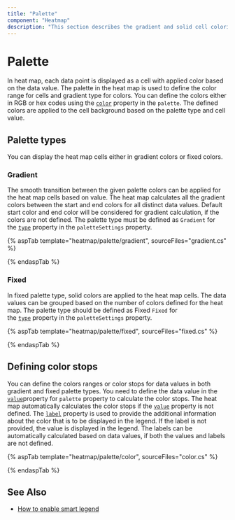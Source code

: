 ```yaml
---
title: "Palette"
component: "Heatmap"
description: "This section describes the gradient and solid cell coloring options available in heatmap and also defining the custom color stops for data value"
---
```


# Palette

In heat map, each data point is displayed as a cell with applied color based on the data value. The palette in the heat map is used to define the color range for cells and gradient type for colors. You can define the colors either in RGB or hex codes using the [`color`](https://help.syncfusion.com/cr/aspnetcore-js2/Syncfusion.EJ2~Syncfusion.EJ2.HeatMap.HeatMapPalette~Color.html) property in the `palette`. The defined colors are applied to the cell background based on the palette type and cell value.

## Palette types

You can display the heat map cells either in gradient colors or fixed colors.

### Gradient

The smooth transition between the given palette colors can be applied for the heat map cells based on value. The heat map calculates all the gradient colors between the start and end colors for all distinct data values. Default start color and end color will be considered for gradient calculation, if the colors are not defined. The palette type must be defined as `Gradient` for the [`type`](https://help.syncfusion.com/cr/aspnetcore-js2/Syncfusion.EJ2~Syncfusion.EJ2.HeatMap.HeatMapPaletteSettings~Type.html) property in the `paletteSettings` property.

{% aspTab template="heatmap/palette/gradient", sourceFiles="gradient.cs" %}

{% endaspTab %}

### Fixed

In fixed palette type, solid colors are applied to the heat map cells. The data values can be grouped based on the number of colors defined for the heat map. The palette type should be defined as Fixed `Fixed` for the [`type`](https://help.syncfusion.com/cr/aspnetcore-js2/Syncfusion.EJ2~Syncfusion.EJ2.HeatMap.HeatMapPaletteSettings~Type.html) property in the `paletteSettings` property.

{% aspTab template="heatmap/palette/fixed", sourceFiles="fixed.cs" %}

{% endaspTab %}

## Defining color stops

You can define the colors ranges or color stops for data values in both gradient and fixed palette types. You need to define the data value in the [`value`](https://help.syncfusion.com/cr/aspnetcore-js2/Syncfusion.EJ2~Syncfusion.EJ2.HeatMap.HeatMapPalette~Value.html)property for `palette` property to calculate the color stops. The heat map automatically calculates the color stops if the [`value`](https://help.syncfusion.com/cr/aspnetcore-js2/Syncfusion.EJ2~Syncfusion.EJ2.HeatMap.HeatMapPalette~Value.html) property is not defined. The [`label`](https://help.syncfusion.com/cr/aspnetcore-js2/Syncfusion.EJ2~Syncfusion.EJ2.HeatMap.HeatMapPalette~Label.html) property is used to provide the additional information about the color that is to be displayed in the legend. If the label is not provided, the value is displayed in the legend. The labels can be automatically calculated based on data values, if both the values and labels are not defined.

{% aspTab template="heatmap/palette/color", sourceFiles="color.cs" %}

{% endaspTab %}

## See Also

* [How to enable smart legend](./legend/#smart-legend)
